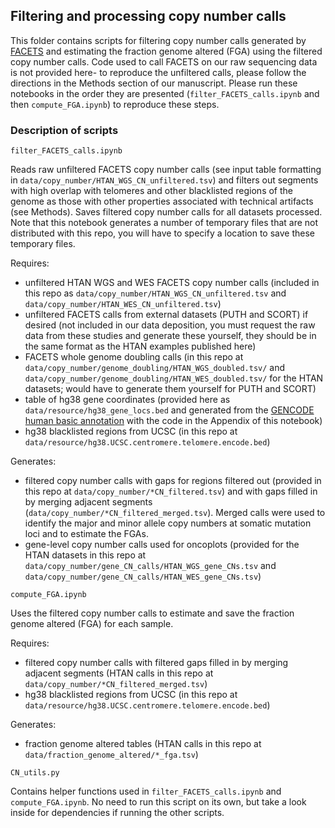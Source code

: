 ## Filtering and processing copy number calls

This folder contains scripts for filtering copy number calls generated by [FACETS](https://github.com/mskcc/facets-suite) and estimating the fraction genome altered (FGA) using the filtered copy number calls. Code used to call FACETS on our raw sequencing data is not provided here- to reproduce the unfiltered calls, please follow the directions in the Methods section of our manuscript. Please run these notebooks in the order they are presented (`filter_FACETS_calls.ipynb` and then `compute_FGA.ipynb`) to reproduce these steps.

### Description of scripts

`filter_FACETS_calls.ipynb`

Reads raw unfiltered FACETS copy number calls (see input table formatting in `data/copy_number/HTAN_WGS_CN_unfiltered.tsv`) and filters out segments with high overlap with telomeres and other blacklisted regions of the genome as those with other properties associated with technical artifacts (see Methods). Saves filtered copy number calls for all datasets processed. Note that this notebook generates a number of temporary files that are not distributed with this repo, you will have to specify a location to save these temporary files.

Requires:
* unfiltered HTAN WGS and WES FACETS copy number calls (included in this repo as `data/copy_number/HTAN_WGS_CN_unfiltered.tsv` and `data/copy_number/HTAN_WES_CN_unfiltered.tsv`)
* unfiltered FACETS calls from external datasets (PUTH and SCORT) if desired (not included in our data deposition, you must request the raw data from these studies and generate these yourself, they should be in the same format as the HTAN examples published here)
* FACETS whole genome doubling calls (in this repo at `data/copy_number/genome_doubling/HTAN_WGS_doubled.tsv/` and `data/copy_number/genome_doubling/HTAN_WES_doubled.tsv/` for the HTAN datasets; would have to generate them yourself for PUTH and SCORT)
* table of hg38 gene coordinates (provided here as `data/resource/hg38_gene_locs.bed` and generated from the [GENCODE human basic annotation](https://www.gencodegenes.org/human/) with the code in the Appendix of this notebook)
* hg38 blacklisted regions from UCSC (in this repo at `data/resource/hg38.UCSC.centromere.telomere.encode.bed`)

Generates:
* filtered copy number calls with gaps for regions filtered out (provided in this repo at `data/copy_number/*CN_filtered.tsv`) and with gaps filled in by merging adjacent segments (`data/copy_number/*CN_filtered_merged.tsv`). Merged calls were used to identify the major and minor allele copy numbers at somatic mutation loci and to estimate the FGAs.
* gene-level copy number calls used for oncoplots (provided for the HTAN datasets in this repo at `data/copy_number/gene_CN_calls/HTAN_WGS_gene_CNs.tsv` and `data/copy_number/gene_CN_calls/HTAN_WES_gene_CNs.tsv`)

`compute_FGA.ipynb`

Uses the filtered copy number calls to estimate and save the fraction genome altered (FGA) for each sample.

Requires:
* filtered copy number calls with filtered gaps filled in by merging adjacent segments (HTAN calls in this repo at `data/copy_number/*CN_filtered_merged.tsv`)
* hg38 blacklisted regions from UCSC (in this repo at `data/resource/hg38.UCSC.centromere.telomere.encode.bed`)

Generates:
* fraction genome altered tables (HTAN calls in this repo at `data/fraction_genome_altered/*_fga.tsv`)

`CN_utils.py`

Contains helper functions used in `filter_FACETS_calls.ipynb` and `compute_FGA.ipynb`. No need to run this script on its own, but take a look inside for dependencies if running the other scripts.

